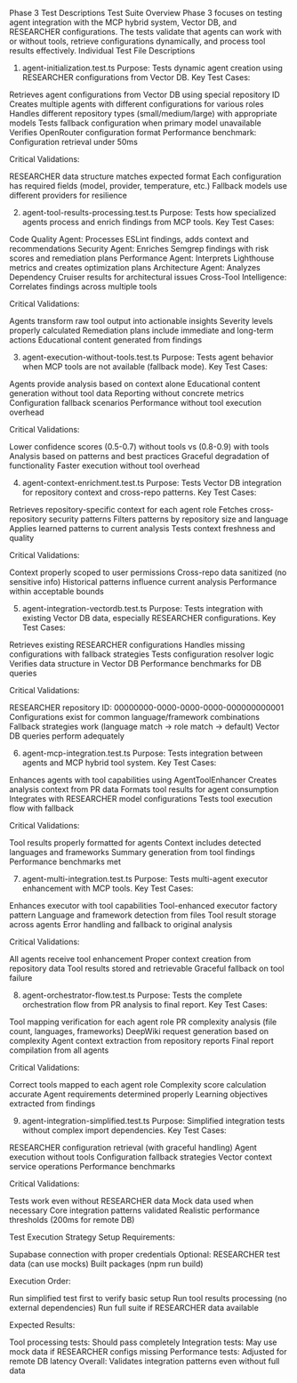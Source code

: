 Phase 3 Test Descriptions
Test Suite Overview
Phase 3 focuses on testing agent integration with the MCP hybrid system, Vector DB, and RESEARCHER configurations. The tests validate that agents can work with or without tools, retrieve configurations dynamically, and process tool results effectively.
Individual Test File Descriptions
1. agent-initialization.test.ts
Purpose: Tests dynamic agent creation using RESEARCHER configurations from Vector DB.
Key Test Cases:

Retrieves agent configurations from Vector DB using special repository ID
Creates multiple agents with different configurations for various roles
Handles different repository types (small/medium/large) with appropriate models
Tests fallback configuration when primary model unavailable
Verifies OpenRouter configuration format
Performance benchmark: Configuration retrieval under 50ms

Critical Validations:

RESEARCHER data structure matches expected format
Each configuration has required fields (model, provider, temperature, etc.)
Fallback models use different providers for resilience

2. agent-tool-results-processing.test.ts
Purpose: Tests how specialized agents process and enrich findings from MCP tools.
Key Test Cases:

Code Quality Agent: Processes ESLint findings, adds context and recommendations
Security Agent: Enriches Semgrep findings with risk scores and remediation plans
Performance Agent: Interprets Lighthouse metrics and creates optimization plans
Architecture Agent: Analyzes Dependency Cruiser results for architectural issues
Cross-Tool Intelligence: Correlates findings across multiple tools

Critical Validations:

Agents transform raw tool output into actionable insights
Severity levels properly calculated
Remediation plans include immediate and long-term actions
Educational content generated from findings

3. agent-execution-without-tools.test.ts
Purpose: Tests agent behavior when MCP tools are not available (fallback mode).
Key Test Cases:

Agents provide analysis based on context alone
Educational content generation without tool data
Reporting without concrete metrics
Configuration fallback scenarios
Performance without tool execution overhead

Critical Validations:

Lower confidence scores (0.5-0.7) without tools vs (0.8-0.9) with tools
Analysis based on patterns and best practices
Graceful degradation of functionality
Faster execution without tool overhead

4. agent-context-enrichment.test.ts
Purpose: Tests Vector DB integration for repository context and cross-repo patterns.
Key Test Cases:

Retrieves repository-specific context for each agent role
Fetches cross-repository security patterns
Filters patterns by repository size and language
Applies learned patterns to current analysis
Tests context freshness and quality

Critical Validations:

Context properly scoped to user permissions
Cross-repo data sanitized (no sensitive info)
Historical patterns influence current analysis
Performance within acceptable bounds

5. agent-integration-vectordb.test.ts
Purpose: Tests integration with existing Vector DB data, especially RESEARCHER configurations.
Key Test Cases:

Retrieves existing RESEARCHER configurations
Handles missing configurations with fallback strategies
Tests configuration resolver logic
Verifies data structure in Vector DB
Performance benchmarks for DB queries

Critical Validations:

RESEARCHER repository ID: 00000000-0000-0000-0000-000000000001
Configurations exist for common language/framework combinations
Fallback strategies work (language match → role match → default)
Vector DB queries perform adequately

6. agent-mcp-integration.test.ts
Purpose: Tests integration between agents and MCP hybrid tool system.
Key Test Cases:

Enhances agents with tool capabilities using AgentToolEnhancer
Creates analysis context from PR data
Formats tool results for agent consumption
Integrates with RESEARCHER model configurations
Tests tool execution flow with fallback

Critical Validations:

Tool results properly formatted for agents
Context includes detected languages and frameworks
Summary generation from tool findings
Performance benchmarks met

7. agent-multi-integration.test.ts
Purpose: Tests multi-agent executor enhancement with MCP tools.
Key Test Cases:

Enhances executor with tool capabilities
Tool-enhanced executor factory pattern
Language and framework detection from files
Tool result storage across agents
Error handling and fallback to original analysis

Critical Validations:

All agents receive tool enhancement
Proper context creation from repository data
Tool results stored and retrievable
Graceful fallback on tool failure

8. agent-orchestrator-flow.test.ts
Purpose: Tests the complete orchestration flow from PR analysis to final report.
Key Test Cases:

Tool mapping verification for each agent role
PR complexity analysis (file count, languages, frameworks)
DeepWiki request generation based on complexity
Agent context extraction from repository reports
Final report compilation from all agents

Critical Validations:

Correct tools mapped to each agent role
Complexity score calculation accurate
Agent requirements determined properly
Learning objectives extracted from findings

9. agent-integration-simplified.test.ts
Purpose: Simplified integration tests without complex import dependencies.
Key Test Cases:

RESEARCHER configuration retrieval (with graceful handling)
Agent execution without tools
Configuration fallback strategies
Vector context service operations
Performance benchmarks

Critical Validations:

Tests work even without RESEARCHER data
Mock data used when necessary
Core integration patterns validated
Realistic performance thresholds (200ms for remote DB)

Test Execution Strategy
Setup Requirements:

Supabase connection with proper credentials
Optional: RESEARCHER test data (can use mocks)
Built packages (npm run build)

Execution Order:

Run simplified test first to verify basic setup
Run tool results processing (no external dependencies)
Run full suite if RESEARCHER data available

Expected Results:

Tool processing tests: Should pass completely
Integration tests: May use mock data if RESEARCHER configs missing
Performance tests: Adjusted for remote DB latency
Overall: Validates integration patterns even without full data